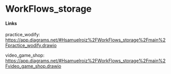 # WorkFlows_storage

#### Links

practice_wodify: https://app.diagrams.net/#Hsamuelroiz%2FWorkFlows_storage%2Fmain%2Fpractice_wodify.drawio

video_game_shop: https://app.diagrams.net/#Hsamuelroiz%2FWorkFlows_storage%2Fmain%2Fvideo_game_shop.drawio
